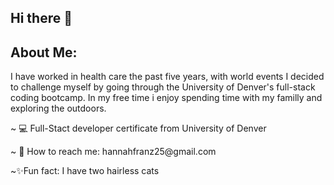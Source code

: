 ## Hi there 👋

## About Me:

I have worked in health care the past five years, with world events I decided to challenge myself by going through the University of Denver's full-stack coding bootcamp. In my free time i enjoy spending time with my familly and exploring the outdoors.
<p>
~ 💻 Full-Stact developer certificate from University of Denver
  </p>
  <p>
~ 📨 How to reach me: hannahfranz25@gmail.com
  </p>
<p>
~✨Fun fact: I have two hairless cats
</p>
